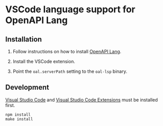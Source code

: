 # VSCode language support for OpenAPI Lang

## Installation

1. Follow instructions on how to install [OpenAPI Lang](https://github.com/ebastien/openapi-lang#installation).

2. Install the VSCode extension.

3. Point the `oal.serverPath` setting to the `oal-lsp` binary.

## Development
[Visual Studio Code](https://code.visualstudio.com/) and [Visual Studio Code Extensions](https://github.com/microsoft/vscode-vsce) must be installed first.
```
npm install
make install
```
